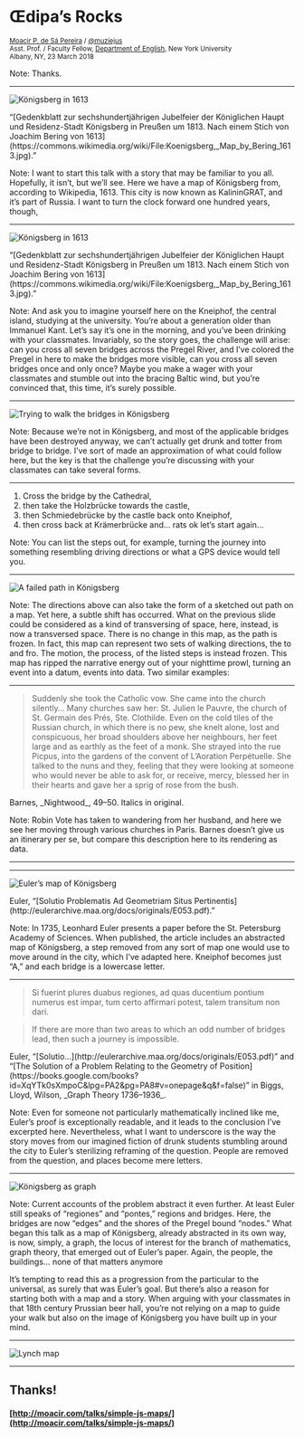 # Œdipa’s Rocks

<small><a href="http://moacir.com">Moacir P. de Sá Pereira</a> / <a href="http://twitter.com/muziejus">@muziejus</a><br />
Asst. Prof. / Faculty Fellow, <a href="http://english.fas.nyu.edu/page/home">Department of English</a>, New York University<br />
Albany, NY, 23 March 2018</small>

Note: Thanks.

---

![Königsberg in 1613](https://i.imgur.com/RisugVN.jpg)

<div class="credit">“[Gedenkblatt zur sechshundertjährigen Jubelfeier der
Königlichen Haupt und Residenz-Stadt Königsberg in Preußen um 1813. Nach einem
Stich von Joachim Bering von
1613](https://commons.wikimedia.org/wiki/File:Koenigsberg,_Map_by_Bering_1613.jpg).”</div>

Note: I want to start this talk with a story that may be familiar to you all.
Hopefully, it isn’t, but we’ll see. Here we have a map of Königsberg from,
according to Wikipedia, 1613. This city is now known as KalininGRAT, and it’s
part of Russia. I want to turn the clock forward one hundred years, though,

---

![Königsberg in 1613](https://i.imgur.com/SLonpwr.jpg)

<div class="credit">“[Gedenkblatt zur sechshundertjährigen Jubelfeier der
Königlichen Haupt und Residenz-Stadt Königsberg in Preußen um 1813. Nach einem
Stich von Joachim Bering von
1613](https://commons.wikimedia.org/wiki/File:Koenigsberg,_Map_by_Bering_1613.jpg).”</div>

Note: And ask you to imagine yourself here on the Kneiphof, the central
island, studying at the university. You’re about a generation older than
Immanuel Kant. Let’s say it’s one in the morning, and you’ve been drinking
with your classmates. Invariably, so the story goes, the challenge will arise:
can you cross all seven bridges across the Pregel River, and I’ve colored the
Pregel
in here to make the bridges more visible, can you cross all seven bridges once
and only once? Maybe you make a wager with your classmates and stumble out
into the bracing Baltic wind, but you’re convinced that, this time, it’s
surely possible.

---

![Trying to walk the bridges in Königsberg](/images/pregel-walks.gif)

Note: Because we’re not in Königsberg, and most of the applicable bridges have
been destroyed anyway, we can’t actually get drunk and totter from bridge to
bridge. I’ve sort of made an approximation of what could follow here, but the
key is that the challenge you’re discussing with your classmates can take
several forms.

---

1. Cross the bridge by the Cathedral,
2. then take the Holzbrücke towards the castle,
3. then Schmiedebrücke by the castle back onto Kneiphof,
4. then cross back at Krämerbrücke and… rats ok let’s start again…

Note: You can list the steps out, for example, turning the journey into
something resembling driving directions or what a GPS device would tell you.

---

![A failed path in Königsberg](/images/konigsberg-1613-pregel-crop-path.jpg)

Note: The directions above can also take the form of a sketched out path on a
map. Yet here, a subtle shift has occurred. What on the previous slide could
be considered as a kind of transversing of space, here, instead, is now a
transversed space. There is no change in this map, as the path is frozen. In
fact, this map can represent two sets of walking directions, the to and fro.
The motion, the process, of the listed steps is instead frozen. This map has
ripped the narrative energy out of your nighttime prowl, turning an event into
a datum, events into data. Two similar examples:

---

> Suddenly she took the Catholic vow. She came into the church silently… Many
churches saw her: <span style="font-style: normal;">St. Julien le
Pauvre</span>, the church of <span style="font-style: normal;">St. Germain des
Prés</span>,
<span style="font-style: normal;">Ste. Clothilde</span>. Even on the cold tiles of the Russian church, in which there
is no pew, she knelt alone, lost and conspicuous, her broad shoulders above
her neighbours, her feet large and as earthly as the feet of a monk.
She strayed into the <span style="font-style: normal;">rue Picpus</span>, into the gardens of the convent of
<span style="font-style: normal;">L’Aoration Perpétuelle</span>. She talked to the nuns and they, feeling that they
were looking at someone who would never be able to ask for, or receive, mercy,
blessed her in their hearts and gave her a sprig of rose from the bush.

<div class="credit">Barnes, _Nightwood_, 49–50. Italics in original.</div>

Note: Robin Vote has taken to wandering from her husband, and here we see her
moving through various churches in Paris. Barnes doesn’t give us an itinerary
per se, but compare this description here to its rendering as data.

---

<div class="map" id="robin-vote"></div>
<script>
	alert("kablow!!!@!");
</script>


---

![Euler’s map of Königsberg](https://i.imgur.com/HTezdGR.png)

<div class="credit">Euler, “[Solutio Problematis Ad Geometriam Situs
Pertinentis](http://eulerarchive.maa.org/docs/originals/E053.pdf).”</div>

Note: In 1735, Leonhard Euler presents a paper before the St. Petersburg
Academy of Sciences. When published, the article includes an abstracted map of
Königsberg, a step removed from any sort of map one would use to move around
in the city, which I’ve adapted here. Kneiphof becomes just “A,” and each bridge is a lowercase letter.

---

> Si fuerint plures duabus regiones, ad quas ducentium pontium numerus est
impar, tum certo affirmari potest, talem transitum non dari.

> If there are more than two areas to which an odd number of bridges lead,
then such a journey is impossible.

<div class="credit">Euler,
“[Solutio…](http://eulerarchive.maa.org/docs/originals/E053.pdf)” and “[The
Solution of a Problem Relating to the Geometry of
Position](https://books.google.com/books?id=XqYTk0sXmpoC&lpg=PA2&pg=PA8#v=onepage&q&f=false)”
in Biggs, Lloyd, Wilson, _Graph Theory 1736–1936_.</div>

Note: Even for someone not particularly mathematically inclined like me,
Euler’s proof is exceptionally readable, and it leads to the conclusion I’ve
excerpted here. Nevertheless, what I want to underscore is the way the
story moves from our imagined fiction of drunk students stumbling around the
city to Euler’s sterilizing reframing of the question. People are removed from
the question, and places become mere letters.

---

![Königsberg as graph](/images/euler-graph.png)

Note: Current accounts of the problem abstract it even further. At least Euler
still speaks of “regiones” and “pontes,” regions and bridges. Here, the
bridges are now “edges” and the shores of the Pregel bound “nodes.” What began
this talk as a map of Königsberg, already abstracted in its own way, is now,
simply, a graph, the locus of interest for the branch of mathematics, graph
theory, that emerged out of Euler’s paper. Again, the people, the buildings…
none of that matters anymore

It’s tempting to read this as a progression from the particular to the
universal, as surely that was Euler’s goal. But there’s also a reason for
starting both with a map and a story. When arguing with your classmates in
that 18th century Prussian beer hall, you’re not relying on a map to guide
your walk but also on the image of Königsberg you have built up in your mind.

---

![Lynch map]()

---

## Thanks!
#### [http://moacir.com/talks/simple-js-maps/](http://moacir.com/talks/simple-js-maps/)
